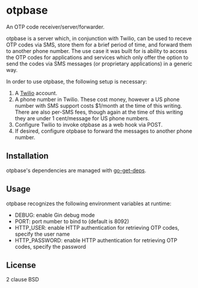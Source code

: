 # otpbase

An OTP code receiver/server/forwarder.

otpbase is a server which, in conjunction with Twilio,
can be used to receve OTP codes via SMS, store them for a brief period of
time, and forward them to another phone number.
The use case it was built for is ability to access the OTP codes
for applications and services which only offer the option to send the
codes via SMS messages (or proprietary applications) in a generic way.

In order to use otpbase, the following setup is necessary:

1. A [Twilio](https://www.twilio.com/) account.
2. A phone number in Twilio. These cost money, however a US phone number
with SMS support costs $1/month at the time of this writing.
There are also per-SMS fees, though again at the time of this writing
they are under 1 cent/message for US phone numbers.
3. Configure Twilio to invoke otpbase as a web hook via POST.
4. If desired, configure otpbase to forward the messages to another
phone number.

## Installation

otpbase's dependencies are managed with [go-get-deps](https://github.com/p/go-get-deps).

## Usage

otpbase recognizes the following environment variables at runtime:

- DEBUG: enable Gin debug mode
- PORT: port number to bind to (default is 8092)
- HTTP_USER: enable HTTP authentication for retrieving OTP codes, specify
  the user name
- HTTP_PASSWORD: enable HTTP authentication for retrieving OTP codes, specify
  the password

## License

2 clause BSD
